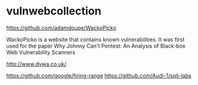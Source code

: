 # vulnwebcollection

https://github.com/adamdoupe/WackoPicko

WackoPicko is a website that contains known vulnerabilities. It was first used for the paper Why Johnny Can't Pentest: An Analysis of Black-box Web Vulnerability Scanners

http://www.dvwa.co.uk/

https://github.com/google/firing-range
https://github.com/Audi-1/sqli-labs

